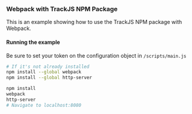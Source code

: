 ### Webpack with TrackJS NPM Package
This is an example showing how to use the TrackJS NPM package with Webpack.

#### Running the example

Be sure to set your token on the configuration object in `/scripts/main.js`

```bash 
# If it's not already installed
npm install --global webpack
npm install --global http-server

npm install
webpack
http-server
# Navigate to localhost:8080
```
